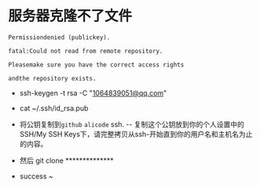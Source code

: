 # 服务器克隆不了文件

```
Permissiondenied (publickey).

fatal:Could not read from remote repository.

Pleasemake sure you have the correct access rights

andthe repository exists.
```

* ssh-keygen -t rsa -C "1064839051@qq.com"

* cat ~/.ssh/id_rsa.pub

* 将公钥复制到`github` `alicode` ssh. -- 复制这个公钥放到你的个人设置中的SSH/My SSH Keys下，请完整拷贝从ssh-开始直到你的用户名和主机名为止的内容。

* 然后 git clone **************

* success ~
